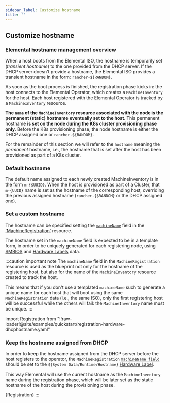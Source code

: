 ```yaml
---
sidebar_label: Customize hostname
title: ''
---
```


<head>
  <link rel="canonical" href="https://elemental.docs.rancher.com/hostname"/>
</head>

## Customize hostname
### Elemental hostname management overview

When a host boots from the Elemental ISO, the hostname is temporarily set (*transient hostname*) to the one provided from the DHCP server.
If the DHCP server doesn't provide a hostname, the Elemental ISO provides a transient hostname
in the form: `rancher-${RANDOM}`.

As soon as the boot process is finished, the registration phase kicks in: the host connects to
the Elemental Operator, which creates a `MachineInventory` for the host.
Each host registered with the Elemental Operator is tracked by a `MachineInventory` resource.

**The `name` of the `MachineInventory` resource associated with the node is the permanent (static) hostname**
**eventually set to the host**.
This permanent hostname **is set on the node during the K8s cluster provisioning phase only**.
Before the K8s provisioning phase, the node hostname is either the DHCP assigned one or `rancher-${RANDOM}`.

For the remainder of this section we will refer to the `hostname` meaning the *permanent* hostname,
i.e., the hostname that is set after the host has been provisioned as part of a K8s cluster.

### Default hostname

The default name assigned to each newly created MachineInventory is in the form `m-{$UUID}`.
When the host is provisioned as part of a Cluster, that `m-{UUID}` name is set as the hostname of
the corresponding host, overriding the previous assigned hostname (`rancher-{$RANDOM}` or the DHCP assigned one).

### Set a custom hostname

The hostname can be specified setting the [`machineName`](machineregistration-reference.md#machinename) field in the
['MachineRegistration'](machineregistration-reference.md) resource.

The hostname set in the `machineName` field is expected to be in a template form, in order to be uniquely generated
for each registering node, using [SMBIOS](smbios.md) and [Hardware Labels](hardwarelabels.md) data.

:::caution important note
The `machineName` field in the `MachineRegistration` resource is used as the blueprint not
only for the hostname of the registering host, but also for the name of the `MachineInventory` resource
created to track the host.

This means that if you don't use a templated `machineName` such to generate a unique name for each
host that will boot using the same `MachineRegistration` data (i.e., the same ISO), only the first
registering host will be successful while the others will fail: the `MachineInventory` name must be
unique.
:::

import Registration from "!!raw-loader!@site/examples/quickstart/registration-hardware-dhcphostname.yaml"

### Keep the hostname assigned from DHCP
In order to keep the hostname assigned from the DHCP server before the host registers to the operator,
the `MachineRegistration` [`machineName field`](machineregistration-reference.md#machinename) should be set
to the `${System Data/Runtime/Hostname}` [Hardware Label](hardwarelabels.md).

This way Elemental will use the current hostname as the `MachineInventory` name during
the registration phase, which will be later set as the static hostname of the host during the
provisioning phase.

<CodeBlock language="yaml" title="registration example with hostname and MachineInventory name set on the hostname got by the DHCP server" showLineNumbers>{Registration}</CodeBlock>
:::
